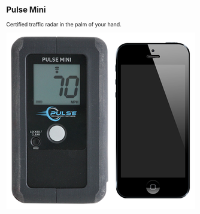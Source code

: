##  Pulse Mini

Certified traffic radar in the palm of your hand.

![Pulse Mini](../images/pulse-mini-comparison.png)